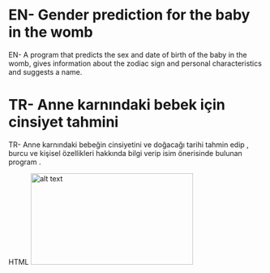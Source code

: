 # EN- Gender prediction for the baby in the womb
EN- A program that predicts the sex and date of birth of the baby in the womb, gives information about the zodiac sign and personal characteristics and suggests a name.

# TR- Anne karnındaki bebek için cinsiyet tahmini
TR- Anne karnındaki bebeğin cinsiyetini ve doğacağı tarihi tahmin edip , burcu ve kişisel özellikleri hakkında bilgi verip isim önerisinde bulunan program .

HTML
<img src="[http://url/to/img.png](https://media.licdn.com/dms/image/D5612AQE4Wmxq-t9YSg/article-cover_image-shrink_600_2000/0/1696812363705?e=2147483647&v=beta&t=hB3pna8C3XVpVQv2cPzxBPwHoy8j9uR5dtw1vW63P9w)" alt="alt text" width="320" height="180">
